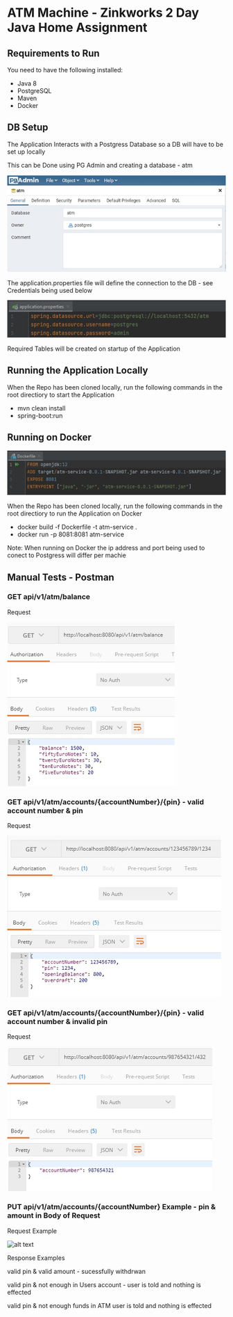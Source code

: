 # ATM Machine - Zinkworks 2 Day Java Home Assignment

## Requirements to Run

You need to have the following installed:

- Java 8
- PostgreSQL
- Maven
- Docker

## DB Setup

The Application Interacts with a Postgress Database so a DB will have to be set up locally

This can be Done using PG Admin and creating a database - atm

![alt text](https://github.com/TomHamm/Resources/blob/main/database.jpg)

The application.properties file will define the connection to the DB - see Credentials being used below

![alt text](https://github.com/TomHamm/Resources/blob/main/databaseCredentials.jpg)

Required Tables will be created on startup of the Application

## Running the Application Locally

When the Repo has been cloned locally, run the following commands in the root directiory to start the Application

- mvn clean install
- spring-boot:run

## Running on Docker

![alt text](https://github.com/TomHamm/Resources/blob/main/Dockerfile.jpg)

When the Repo has been cloned locally, run the following commands in the root directiory to run the Application on Docker

- docker build -f Dockerfile -t atm-service .
- docker run -p 8081:8081 atm-service

Note: When running on Docker the ip address and port being used to conect to Postgress will differ per machie 

## Manual Tests - Postman

### GET api/v1/atm/balance

Request

![alt text](https://github.com/TomHamm/Resources/blob/main/get-atm.jpg)

### GET api/v1/atm/accounts/{accountNumber}/{pin} - valid account number & pin

Request

![alt text](https://github.com/TomHamm/Resources/blob/main/get-account-s.jpg)

### GET api/v1/atm/accounts/{accountNumber}/{pin} - valid account number & invalid pin

Request

![alt text](https://github.com/TomHamm/Resources/blob/main/get-account-invalid.jpg)

### PUT api/v1/atm/accounts/{accountNumber} Example - pin & amount in Body of Request

Request Example

![alt text](https://github.com/TomHamm/Resources/blob/main/get-request-sucsess.jpg)

Response Examples

valid pin & valid amount - sucessfully withdrwan

valid pin & not enough in Users account - user is told and nothing is effected

valid pin & not enough funds in ATM user is told and nothing is effected

